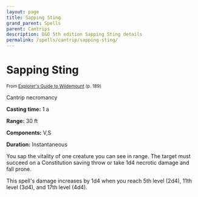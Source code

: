 ```yaml
---
layout: page
title: Sapping Sting
grand_parent: Spells
parent: Cantrips 
description: D&D 5th edition Sapping Sting details
permalink: /spells/cantrip/sapping-sting/
---
```


# Sapping Sting

<small>From <a target="_blank" href="https://dnd.wizards.com/products/wildemount">Explorer's Guide to Wildemount</a> (p. 189)</small>


Cantrip necromancy

**Casting time:** 1 a

**Range:** 30 ft

**Components:** V,S 

**Duration:** Instantaneous

You sap the vitality of one creature you can see in range. The target must succeed on a Constitution saving throw or take 1d4 necrotic damage and fall prone.

   This spell's damage increases by 1d4 when you reach 5th level (2d4), 11th level (3d4), and 17th level (4d4).